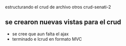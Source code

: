estructurando el crud de archivo otros crud-senati-2
## se  crearon nuevas vistas para el crud
- se cree que aun falta el ajax
- terminado e lcrud en formato MVC
